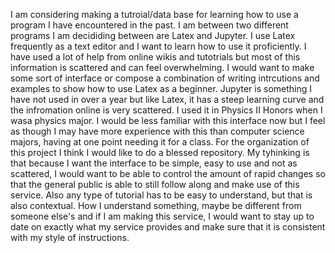 I am considering making a tutroial/data base for learning how to use a program I have encountered in the past.  I am between two different programs I am decididing between are Latex and Jupyter.  I use Latex frequently as a text editor and I want to learn how to use it proficiently.  I have used a lot of help from online wikis and tutotrials but most of this information is scattered and can feel overwhelming.  I would want to make some sort of interface or compose a combination of writing intrcutions and examples to show how to use Latex as a beginner. Jupyter is something I have not used in over a year but like Latex, it has a steep learning curve and the infromation online is very scattered.  I used it in Physics II Honors when I wasa physics major.  I would be less familiar with this interface now but I feel as though I may have more experience with this than computer science majors, having at one point needing it for a class.  For the organization of this project I think I would like to do a blessed repository.  My tyhinking is that because I want the interface to be simple, easy to use and not as scattered, I would want to be able to control the amount of rapid changes so that the general public is able to still follow along and make use of this service.  Also any type of tutorial has to be easy to understand, but that is also contextual.  How I understand something, maybe be different from someone else's and if I am making this service, I would want to stay up to date on exactly what my service provides and make sure that it is consistent with my style of instructions.
